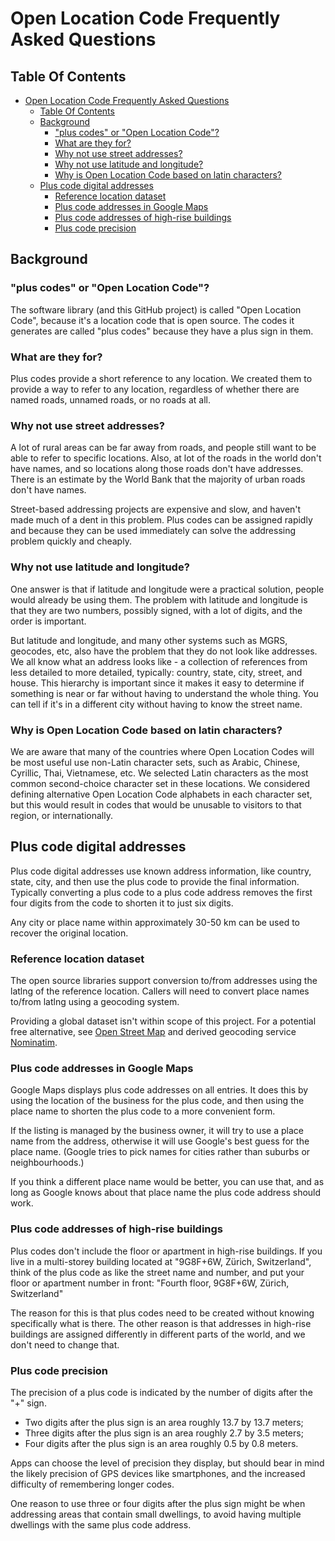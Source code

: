 # Open Location Code Frequently Asked Questions

## Table Of Contents
- [Open Location Code Frequently Asked Questions](#open-location-code-frequently-asked-questions)
  - [Table Of Contents](#table-of-contents)
  - [Background](#background)
    - ["plus codes" or "Open Location Code"?](#plus-codes-or-open-location-code)
    - [What are they for?](#what-are-they-for)
    - [Why not use street addresses?](#why-not-use-street-addresses)
    - [Why not use latitude and longitude?](#why-not-use-latitude-and-longitude)
    - [Why is Open Location Code based on latin characters?](#why-is-open-location-code-based-on-latin-characters)
  - [Plus code digital addresses](#plus-code-digital-addresses)
    - [Reference location dataset](#reference-location-dataset)
    - [Plus code addresses in Google Maps](#plus-code-addresses-in-google-maps)
    - [Plus code addresses of high-rise buildings](#plus-code-addresses-of-high-rise-buildings)
    - [Plus code precision](#plus-code-precision)



## Background

### "plus codes" or "Open Location Code"?

The software library (and this GitHub project) is called "Open Location Code", because it's a location code that is open source.
The codes it generates are called "plus codes" because they have a plus sign in them.

### What are they for?

Plus codes provide a short reference to any location.
We created them to provide a way to refer to any location, regardless of whether there are named roads, unnamed roads, or no roads at all.

### Why not use street addresses?

A lot of rural areas can be far away from roads, and people still want to be able to refer to specific locations.
Also, at lot of the roads in the world don't have names, and so locations along those roads don't have addresses.
There is an estimate by the World Bank that the majority of urban roads don't have names.

Street-based addressing projects are expensive and slow, and haven't made much of a dent in this problem.
Plus codes can be assigned rapidly and because they can be used immediately can solve the addressing problem quickly and cheaply.

### Why not use latitude and longitude?

One answer is that if latitude and longitude were a practical solution, people would already be using them.
The problem with latitude and longitude is that they are two numbers, possibly signed, with a lot of digits, and the order is important.

But latitude and longitude, and many other systems such as MGRS, geocodes, etc, also have the problem that they do not look like addresses.
We all know what an address looks like - a collection of references from less detailed to more detailed, typically: country, state, city, street, and house.
This hierarchy is important since it makes it easy to determine if something is near or far without having to understand the whole thing.
You can tell if it's in a different city without having to know the street name.

### Why is Open Location Code based on latin characters?

We are aware that many of the countries where Open Location Codes will be most useful use non-Latin character sets, such as Arabic, Chinese, Cyrillic, Thai, Vietnamese, etc.
We selected Latin characters as the most common second-choice character set in these locations.
We considered defining alternative Open Location Code alphabets in each character set, but this would result in codes that would be unusable to visitors to that region, or internationally.

## Plus code digital addresses

Plus code digital addresses use known address information, like country, state, city, and then use the plus code to provide the final information.
Typically converting a plus code to a plus code address removes the first four digits from the code to shorten it to just six digits.

Any city or place name within approximately 30-50 km can be used to recover the original location.

### Reference location dataset

The open source libraries support conversion to/from addresses using the latlng of the reference location.
Callers will need to convert place names to/from latlng using a geocoding system.

Providing a global dataset isn't within scope of this project.
For a potential free alternative, see [Open Street Map](https://wiki.openstreetmap.org/) and derived geocoding service [Nominatim](https://nominatim.org/).

### Plus code addresses in Google Maps

Google Maps displays plus code addresses on all entries.
It does this by using the location of the business for the plus code, and then using the place name to shorten the plus code to a more convenient form.

If the listing is managed by the business owner, it will try to use a place name from the address, otherwise it will use Google's best guess for the place name. (Google tries to pick names for cities rather than suburbs or neighbourhoods.)

If you think a different place name would be better, you can use that, and as long as Google knows about that place name the plus code address should work.

### Plus code addresses of high-rise buildings

Plus codes don't include the floor or apartment in high-rise buildings.
If you live in a multi-storey building located at "9G8F+6W, Zürich, Switzerland", think of the plus code as like the street name and number, and put your floor or apartment number in front: "Fourth floor, 9G8F+6W, Zürich, Switzerland"

The reason for this is that plus codes need to be created without knowing specifically what is there.
The other reason is that addresses in high-rise buildings are assigned differently in different parts of the world, and we don't need to change that.

### Plus code precision

The precision of a plus code is indicated by the number of digits after the "+" sign.

*  Two digits after the plus sign is an area roughly 13.7 by 13.7 meters;
*  Three digits after the plus sign is an area roughly 2.7 by 3.5 meters;
*  Four digits after the plus sign is an area roughly 0.5 by 0.8 meters.

Apps can choose the level of precision they display, but should bear in mind the likely precision of GPS devices like smartphones, and the increased difficulty of remembering longer codes.

One reason to use three or four digits after the plus sign might be when addressing areas that contain small dwellings, to avoid having multiple dwellings with the same plus code address.

